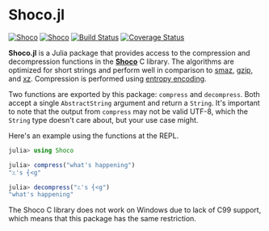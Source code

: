 # Shoco.jl

[![Shoco](http://pkg.julialang.org/badges/Shoco_0.6.svg)](http://pkg.julialang.org/?pkg=Shoco)
[![Shoco](http://pkg.julialang.org/badges/Shoco_0.7.svg)](http://pkg.julialang.org/?pkg=Shoco)
[![Build Status](https://travis-ci.org/ararslan/Shoco.jl.svg?branch=master)](https://travis-ci.org/ararslan/Shoco.jl)
[![Coverage Status](https://coveralls.io/repos/github/ararslan/Shoco.jl/badge.svg?branch=master)](https://coveralls.io/github/ararslan/Shoco.jl?branch=master)

**Shoco.jl** is a Julia package that provides access to the compression and decompression functions in the [**Shoco**](https://github.com/Ed-von-Schleck/shoco) C library.
The algorithms are optimized for short strings and perform well in comparison to [smaz](https://github.com/antirez/smaz), [gzip](https://en.wikipedia.org/wiki/Gzip), and [xz](https://en.wikipedia.org/wiki/Xz).
Compression is performed using [entropy encoding](https://en.wikipedia.org/wiki/Entropy_encoding).

Two functions are exported by this package: `compress` and `decompress`.
Both accept a single `AbstractString` argument and return a `String`.
It's important to note that the output from `compress` may not be valid UTF-8, which the `String` type doesn't care about, but your use case might.

Here's an example using the functions at the REPL.

```julia
julia> using Shoco

julia> compress("what's happening")
"؉'s ⎨<g"

julia> decompress("؉'s ⎨<g")
"what's happening"
```

The Shoco C library does not work on Windows due to lack of C99 support, which means that this package has the same restriction.
